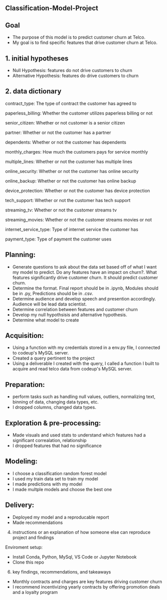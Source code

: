 ## Classification-Model-Project
## Goal
* The purpose of this model is to predict customer churn at Telco.
* My goal is to find specific features that drive customer churn at Telco.

## 1. initial hypotheses

* Null Hypothesis: features do not drive customers to churn
* Alternative Hypothesis: features do drive customers to churn

## 2. data dictionary

contract_type: The type of contract the customer has agreed to

paperless_billing: Whether the customer utilizes paperless billing or not

senior_citizen: Whether or not customer is a senior citizen

partner: Whether or not the customer has a partner

dependents: Whether or not the customer has dependents	

monthly_charges: How much the customers pays for service monthly	

multiple_lines: Whether or not the customer has multiple lines	

online_security: Whether or not the customer has online security	

online_backup: Whether or not the customer has online backup

device_protection: Whether or not the customer has device protection

tech_support: Whether or not the customer has tech support	

streaming_tv: Whether or not the customer streams tv

streaming_movies: Whether or not the customer streams movies or not	

internet_service_type: Type of internet service the customer has

payment_type: Type of payment the customer uses

## Planning:
- Generate questions to ask about the data set based off of what I want my model to predict. Do any features have an impact on churn?. What features significantly drive customer churn. It should predict customer churn.
- Determine the format. Final report should be in .ipynb, Modules should be in .py, Predictions should be in .csv.
- Determine audience and develop speech and presention accordingly. Audience will be lead data scientist.
- Determine correlation between features and customer churn
- Develop my null hypothsisis and alternative hypothesis. 
- Determine what model to create
  
## Acquisition:
- Using a function with my credentials stored in a env.py file, I connected to codeup's MySQL server.
- Created a query pertinent to the project
- Using a deliverable I created with the query, I called a function I built to acquire and read telco data from codeup's MySQL server.

## Preparation:
- perform tasks such as handling null values, outliers, normalizing text, binning of data, changing data types, etc.
- I dropped columns, changed data types.

## Exploration & pre-processing:
- Made visuals and used stats to understand which features had a significant correalation, relationship
- I dropped features that had no significance

## Modeling:
- I choose a classification random forest model
- I used my train data set to train my model
- I made predictions with my model
- I made multple models and choose the best one

## Delivery:
- Deployed my model and a reproducable report
- Made recommendations

4. instructions or an explanation of how someone else can reproduce project and findings

Enviroment setup: 
- Install Conda, Python, MySql, VS Code or Jupyter Notebook
- Clone this repo 

6. key findings, recommendations, and takeaways
- Monthly contracts amd charges are key features driving customer churn
- I recommend incentivizing yearly contracts by offering promotion deals and a loyalty program

